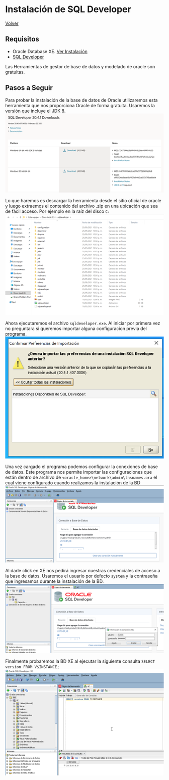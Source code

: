 # Instalación de SQL Developer

[Volver](../readme.md)

## Requisitos

- Oracle Database XE. [Ver Instalación](OracleDBXE/readme.md)
- [SQL Developer](https://www.oracle.com/tools/downloads/sqldev-downloads.html)

Las Herramientas de gestor de base de datos y modelado de oracle son gratuitas.

## Pasos a Seguir

Para probar la instalación de la base de datos de Oracle utilizaremos esta herramienta que nos proporciona Oracle de forma gratuita. Usaremos la versión que incluye el JDK 8. ![SQL Developer](img/SQL_Developer_Download.png)

Lo que haremos es descargar la herramienta desde el sitio oficial de oracle y luego extraemos el contenido del archivo .zip en una ubicación que sea de fácil acceso. Por ejemplo en la raíz del disco `C:` ![Extract Files](img/SQL_Developer_Extract.png)

Ahora ejecutaremos el archivo `sqldeveloper.exe`. Al iniciar por primera vez no preguntara si queremos importar alguna configuracion previa del programa. ![Import config](img/SQL_Developer_Import.png)

Una vez cargado el programa podemos configurar la conexiones de base de datos. Este programa nos permite importar las configuraciones que están dentro de archivo de `<oracle_home>\network\admin\tnsnames.ora` el cual viene configurado cuando realizamos la instalación de la BD ![TNS Import](img/SQL_Developer_TNS_Import.png)

Al darle click en XE nos pedirá ingresar nuestras credenciales de acceso a la base de datos. Usaremos el usuario por defecto `system` y la contraseña que ingresamos durante la instalación de la BD. ![TNS Connection](img/SQL_Developer_TNS_Conn.png)

Finalmente probaremos la BD XE al ejecutar la siguiente consulta `SELECT version FROM V$INSTANCE;`![SQL Execute](img/SQL_Developer_Exec.png)